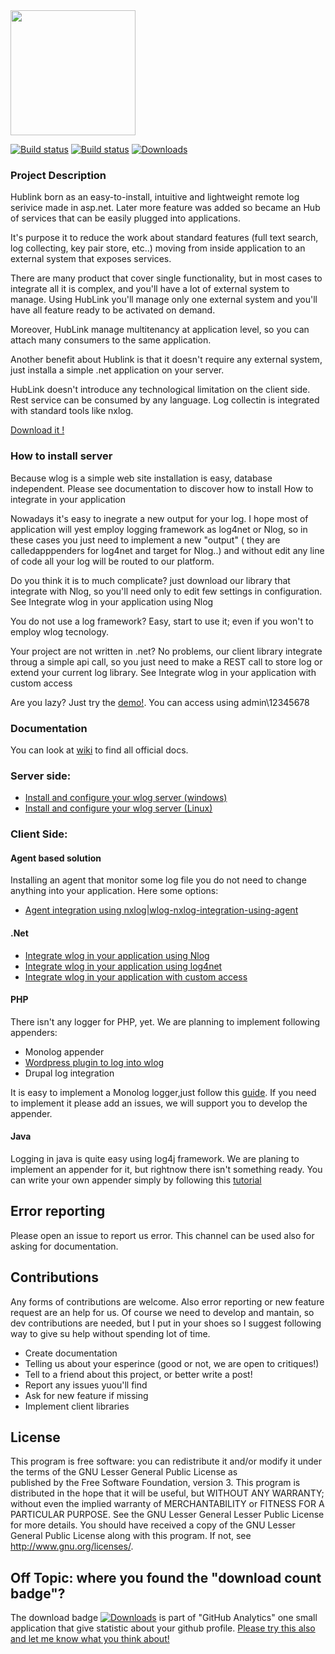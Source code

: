 <img src="https://github.com/arduosoft/HubLink/blob/release/v1.0/Wlog.Web/Images/HubLinkLogo.png" width="200"> 


[![Build status](https://ci.appveyor.com/api/projects/status/c4v8ill28a9wbjaj?svg=true)](https://ci.appveyor.com/project/zeppaman/wlog)
[![Build status](https://www.codefactor.io/Content/badges/A.svg)](https://www.codefactor.io/repository/github/arduosoft/hublink/overview/release/v1.0)
[![Downloads](http://github-analytics.apphb.com/badges/RepositoryDownloads/51643460.svg)](http://github-analytics.apphb.com/Stats)
      
### Project Description
Hublink born as an easy-to-install, intuitive and lightweight remote log serivice made in asp.net. Later more feature was added so became an Hub of services that can be easily plugged into applications.

It's purpose it to reduce the work about standard features (full text search, log collecting, key pair store, etc..) moving from inside application to an external system that exposes services.

There are many product that cover single functionality, but in most cases to integrate all it is complex, and you'll have a lot of external system to manage. Using HubLink you'll manage only one external system  and you'll have all feature ready to be activated on demand. 

Moreover, HubLink manage multitenancy at application level, so you can attach many consumers to the same application.

Another benefit about Hublink is that it doesn't require any external system, just installa a simple .net application on your server.

HubLink doesn't introduce any technological limitation on the client side. Rest service can be consumed by any language. Log collectin is integrated with standard tools like nxlog.

[Download it !](https://github.com/arduosoft/HubLink/releases)


### How to install server

Because wlog is a simple web site installation is easy, database independent. Please see documentation to discover how to install
How to integrate in your application

Nowadays it's easy to inegrate a new output for your log. I hope most of application will yest employ logging framework as log4net or Nlog, so in these cases you just need to implement a new "output" ( they are calledapppenders for log4net and target for Nlog..) and without edit any line of code all your log will be routed to our platform. 

Do you think it is to much complicate? just download our library that integrate with Nlog, so you'll need only to edit few settings in configuration. See Integrate wlog in your application using Nlog

You do not use a log framework? Easy, start to use it; even if you won't to employ wlog tecnology.

Your project are not written in .net? No problems, our client library integrate throug a simple api call, so you just need to make a REST call to store log or extend your current log library. See Integrate wlog in your application with custom access

Are you lazy? Just try the [demo!](http://wlog-devlop.apphb.com/). You can access using admin\12345678

### Documentation
You can look at [wiki](https://github.com/arduosoft/HubLink/wiki) to find all official docs.

### Server side:

 * [Install and configure your wlog server (windows)](https://github.com/arduosoft/HubLink/wiki/install-and-configure-wlog-server)
 * [Install and configure your wlog server (Linux)](https://github.com/arduosoft/HubLink/wiki/install-and-configure-wlog-linux)

### Client Side:

#### Agent based solution
Installing an agent that monitor some log file you do not need to change anything into your application. Here some options:

   * [Agent integration using nxlog|wlog-nxlog-integration-using-agent](https://github.com/arduosoft/HubLink/wiki/wlog-nxlog-integration-using-agent)

#### .Net

 * [Integrate wlog in your application using Nlog](https://github.com/arduosoft/HubLink/wiki/integrate-wlog-using-nlog)
 * [Integrate wlog in your application using log4net](https://github.com/arduosoft/HubLink/wiki/integrate-wlog-using-log4net)
 * [Integrate wlog in your application with custom access](https://github.com/arduosoft/HubLink/wiki/integrate-wlog-with-custom-access)

#### PHP
There isn't any logger for PHP, yet. We are planning to implement following appenders:

  * Monolog appender
  * [Wordpress plugin to log into wlog](https://github.com/arduosoft/wlog.wordpress) 
  * Drupal log integration

It is easy to implement a Monolog logger,just follow this [guide](https://github.com/Seldaek/monolog/blob/master/doc/04-extending.md). If you need to implement it please add an issues, we will support you to develop the appender.


#### Java
Logging in java is quite easy using log4j framework. We are planing to implement an appender for it, but rightnow there isn't something ready. You can write your own appender simply by following this [tutorial](http://www.wideskills.com/log4j-tutorial/10-custom-appender-and-layout-in-log4j)


## Error reporting
Please open an issue to report us error. This channel can be used also for asking for documentation.


## Contributions
Any forms of contributions are welcome. Also error reporting or new feature request are an help for us. Of course we need to develop and mantain, so dev contributions are needed, but I put in your shoes so I suggest following way to give su help without spending lot of time. 

  * Create documentation
  * Telling us about your esperince (good or not, we are open to critiques!)
  * Tell to a friend about this project, or better write a post!
  * Report any issues yuou'll find
  * Ask for new feature if missing
  * Implement client libraries 

## License
This program is free software: you can redistribute it and/or modify   it under the terms of the GNU Lesser General Public License as   
published by the Free Software Foundation, version 3.  This program is distributed in the hope that it will be useful, but  WITHOUT ANY WARRANTY; without even the implied warranty of  MERCHANTABILITY or FITNESS FOR A PARTICULAR PURPOSE. See the GNU  Lesser General Lesser Public License for more details. You should have received a copy of the GNU Lesser General Public License along with this program. If not, see <http://www.gnu.org/licenses/>.
 

## Off Topic: where you found the "download count badge"?
The download badge [![Downloads](http://github-analytics.apphb.com/badges/RepositoryDownloads/51643460.svg)](http//github-analytics.apphb.com/Stats) is part of "GitHub Analytics" one small application that give statistic about your github profile.
[Please try this also and let me know what you think about! ]( http//github-analytics.apphb.com/Stats)
